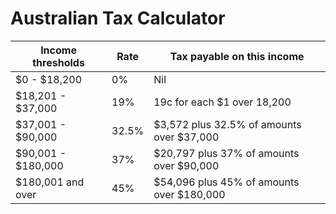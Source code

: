 # Australian Tax Calculator

| Income thresholds  |    Rate    |         Tax payable on this income        |
|--------------------|------------|-------------------------------------------|
| $0 - $18,200       |     0%     |  Nil                                      |
| $18,201 - $37,000  |     19%    | 19c for each $1 over 18,200               |
| $37,001 - $90,000  |    32.5%   | $3,572 plus 32.5% of amounts over $37,000 |
| $90,001 - $180,000 |     37%    | $20,797 plus 37% of amounts over $90,000  |
| $180,001 and over  |     45%    | $54,096 plus 45% of amounts over $180,000 |
